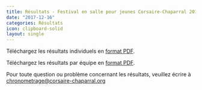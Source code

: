 ```yaml
---
title: Résultats - Festival en salle pour jeunes Corsaire-Chaparral 2017
date: "2017-12-16"
categories: Résultats
icon: clipboard-solid
layout: single
---
```


Téléchargez les résultats individuels en [format PDF](https://assets.corsaire-chaparral.org/competitions/2017/resultats-festival-en-salle-pour-jeunes-2017.pdf).

Téléchargez les résultats par équipe en [format PDF](https://assets.corsaire-chaparral.org/competitions/2017/bannieres-festival-en-salle-pour-jeunes-2017.pdf).

Pour toute question ou problème concernant les résultats, veuillez écrire à [chronometrage@corsaire-chaparral.org](mailto:chronometrage@corsaire-chaparral.org)
